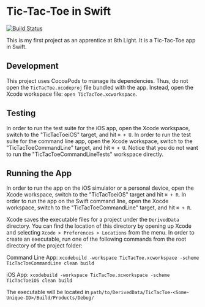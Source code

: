# Tic-Tac-Toe in Swift

[![Build Status](https://travis-ci.org/cmvandrevala/TicTacToe.svg?branch=master)](https://travis-ci.org/cmvandrevala/TicTacToe)

This is my first project as an apprentice at 8th Light. It is a Tic-Tac-Toe app in Swift.

## Development

This project uses CocoaPods to manage its dependencies. Thus, do not open the `TicTacToe.xcodeproj` file bundled with the app. Instead, open the Xcode workspace file: `open TicTacToe.xcworkspace`.

## Testing

In order to run the test suite for the iOS app, open the Xcode workspace, switch to the "TicTacToeiOS" target, and hit `⌘ + U`. In order to run the test suite for the command line app, open the Xcode workspace, switch to the "TicTacToeCommandLine" target, and hit `⌘ + U`. Notice that you do not want to run the "TicTacToeCommandLineTests" workspace directly.

## Running the App

In order to run the app on the iOS simulator or a personal device, open the Xcode workspace, switch to the "TicTacToeiOS" target and hit `⌘ + R`. In order to run the app on the Swift command line, open the Xocde workspace, switch to the "TicTacToeCommandLine" target, and hit `⌘ + R`.

Xcode saves the executable files for a project under the `DerivedData` directory. You can find the location of this directory by opening up Xcode and selecting `Xcode > Preferences > Locations` from the menu. In order to create an executable, run one of the following commands from the root directory of the project folder:

Command Line App: `xcodebuild -workspace TicTacToe.xcworkspace -scheme TicTacToeCommandLine clean build`

iOS App: `xcodebuild -workspace TicTacToe.xcworkspace -scheme TicTacToeiOS clean build`

The executable will be located in `path/to/DerivedData/TicTacToe-<Some-Unique-ID>/Build/Products/Debug/`
